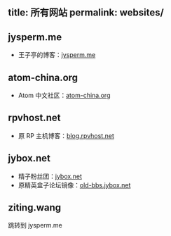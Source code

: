 title: 所有网站
permalink: websites/
---

## jysperm.me

* 王子亭的博客：[jysperm.me](https://jysperm.me/)

## atom-china.org

* Atom 中文社区：[atom-china.org](http://atom-china.org/)

## rpvhost.net

* 原 RP 主机博客：[blog.rpvhost.net](http://blog.rpvhost.net/)

## jybox.net

* 精子粉丝团：[jybox.net](https://jybox.net/)
* 原精英盒子论坛镜像：[old-bbs.jybox.net](https://old-bbs.jybox.net/)

## ziting.wang
跳转到 jysperm.me
